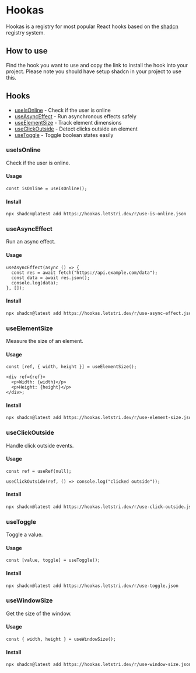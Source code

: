 # Hookas

Hookas is a registry for most popular React hooks based on the [shadcn](https://ui.shadcn.com/) registry system.

## How to use

Find the hook you want to use and copy the link to install the hook into your project. Please note you should have setup shadcn in your project to use this.

## Hooks

- [useIsOnline](#useisonline) - Check if the user is online
- [useAsyncEffect](#useasynceffect) - Run asynchronous effects safely
- [useElementSize](#useelementsize) - Track element dimensions
- [useClickOutside](#useclickoutside) - Detect clicks outside an element
- [useToggle](#usetoggle) - Toggle boolean states easily

### useIsOnline

Check if the user is online.

#### Usage

```tsx
const isOnline = useIsOnline();
```

#### Install

```bash
npx shadcn@latest add https://hookas.letstri.dev/r/use-is-online.json
```

### useAsyncEffect

Run an async effect.

#### Usage

```tsx
useAsyncEffect(async () => {
  const res = await fetch("https://api.example.com/data");
  const data = await res.json();
  console.log(data);
}, []);
```

#### Install

```bash
npx shadcn@latest add https://hookas.letstri.dev/r/use-async-effect.json
```

### useElementSize

Measure the size of an element.

#### Usage

```tsx
const [ref, { width, height }] = useElementSize();

<div ref={ref}>
  <p>Width: {width}</p>
  <p>Height: {height}</p>
</div>;
```

#### Install

```bash
npx shadcn@latest add https://hookas.letstri.dev/r/use-element-size.json
```

### useClickOutside

Handle click outside events.

#### Usage

```tsx
const ref = useRef(null);

useClickOutside(ref, () => console.log("clicked outside"));
```

#### Install

```bash
npx shadcn@latest add https://hookas.letstri.dev/r/use-click-outside.json
```

### useToggle

Toggle a value.

#### Usage

```tsx
const [value, toggle] = useToggle();
```

#### Install

```bash
npx shadcn@latest add https://hookas.letstri.dev/r/use-toggle.json
```

### useWindowSize

Get the size of the window.

#### Usage

```tsx
const { width, height } = useWindowSize();
```

#### Install

```bash
npx shadcn@latest add https://hookas.letstri.dev/r/use-window-size.json
```
